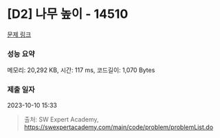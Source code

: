 # [D2] 나무 높이 - 14510 

[문제 링크](https://swexpertacademy.com/main/code/problem/problemDetail.do?contestProbId=AYFofW8qpXYDFAR4) 

### 성능 요약

메모리: 20,292 KB, 시간: 117 ms, 코드길이: 1,070 Bytes

### 제출 일자

2023-10-10 15:33



> 출처: SW Expert Academy, https://swexpertacademy.com/main/code/problem/problemList.do